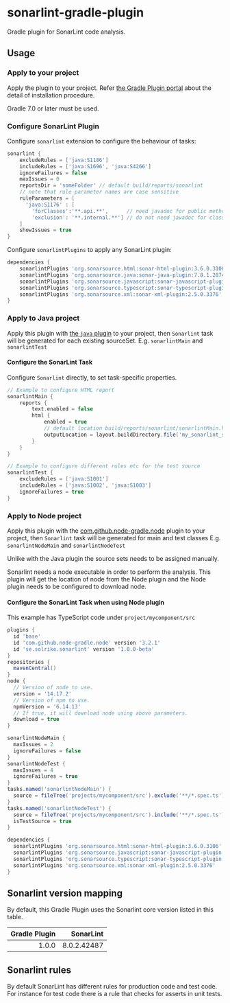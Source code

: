 # sonarlint-gradle-plugin
Gradle plugin for SonarLint code analysis.


## Usage

### Apply to your project

Apply the plugin to your project.
Refer [the Gradle Plugin portal](https://plugins.gradle.org/plugin/se.solrike.sonarlint) about the detail of installation procedure.

Gradle 7.0 or later must be used.

### Configure SonarLint Plugin

Configure `sonarlint` extension to configure the behaviour of tasks:

```groovy
sonarlint {
    excludeRules = ['java:S1186']
    includeRules = ['java:S1696', 'java:S4266']
    ignoreFailures = false
    maxIssues = 0
    reportsDir = 'someFolder' // default build/reports/sonarlint
    // note that rule parameter names are case sensitive
    ruleParameters = [
      'java:S1176' : [
        'forClasses':'**.api.**',      // need javadoc for public methods in package matching 'api'
        'exclusion': '**.internal.**'] // do not need javadoc for classes under 'internal'
    ]
    showIssues = true
}
```

Configure `sonarlintPlugins` to apply any SonarLint plugin:

```groovy
dependencies {
    sonarlintPlugins 'org.sonarsource.html:sonar-html-plugin:3.6.0.3106'
    sonarlintPlugins 'org.sonarsource.java:sonar-java-plugin:7.8.1.28740'
    sonarlintPlugins 'org.sonarsource.javascript:sonar-javascript-plugin:8.8.0.17228' // both JS and TS
    sonarlintPlugins 'org.sonarsource.typescript:sonar-typescript-plugin:2.1.0.4359'
    sonarlintPlugins 'org.sonarsource.xml:sonar-xml-plugin:2.5.0.3376'
}
```

### Apply to Java project

Apply this plugin with [the `java` plugin](https://docs.gradle.org/current/userguide/java_plugin.html) to your project,
then `Sonarlint` task will be generated for each existing sourceSet. E.g. `sonarlintMain` and `sonarlintTest`


#### Configure the SonarLint Task

Configure `Sonarlint` directly, to set task-specific properties.

```groovy
// Example to configure HTML report
sonarlintMain {
    reports {
        text.enabled = false
        html {
            enabled = true
            // default location build/reports/sonarlint/sonarlintMain.html
            outputLocation = layout.buildDirectory.file('my_sonarlint_super_report.html')
        }
    }
}
```
```groovy
// Example to configure different rules etc for the test source
sonarlintTest {
    excludeRules = ['java:S1001']
    includeRules = ['java:S1002', 'java:S1003']
    ignoreFailures = true
}
```


### Apply to Node project

Apply this plugin with the [com.github.node-gradle.node](https://plugins.gradle.org/plugin/com.github.node-gradle.node) plugin to your project,
then `Sonarlint` task will be generated for main and test classes E.g. `sonarlintNodeMain` and `sonarlintNodeTest`

Unlike with the Java plugin the source sets needs to be assigned manually.

Sonarlint needs a node executable in order to perform the analysis. This plugin will get the location of node from the Node plugin and the Node plugin needs to be configured to download node.

#### Configure the SonarLint Task when using Node plugin

This example has TypeScript code under `project/mycomponent/src`

```groovy
plugins {
  id 'base'
  id 'com.github.node-gradle.node' version '3.2.1'
  id 'se.solrike.sonarlint' version '1.0.0-beta'
}
repositories {
  mavenCentral()
}
node {
  // Version of node to use.
  version = '14.17.2'
  // Version of npm to use.
  npmVersion = '6.14.13'
  // If true, it will download node using above parameters.
  download = true
}

sonarlintNodeMain {
  maxIssues = 2
  ignoreFailures = false
}
sonarlintNodeTest {
  maxIssues = 4
  ignoreFailures = true
}
tasks.named('sonarlintNodeMain') {
  source = fileTree('projects/mycomponent/src').exclude('**/*.spec.ts')
}
tasks.named('sonarlintNodeTest') {
  source = fileTree('projects/mycomponent/src').include('**/*.spec.ts')
  isTestSource = true
}

dependencies {
  sonarlintPlugins 'org.sonarsource.html:sonar-html-plugin:3.6.0.3106'
  sonarlintPlugins 'org.sonarsource.javascript:sonar-javascript-plugin:8.8.0.17228' // both JS and TS
  sonarlintPlugins 'org.sonarsource.typescript:sonar-typescript-plugin:2.1.0.4359'
  sonarlintPlugins 'org.sonarsource.xml:sonar-xml-plugin:2.5.0.3376'
}
```



## Sonarlint version mapping

By default, this Gradle Plugin uses the Sonarlint core version listed in this table.


|Gradle Plugin|SonarLint|
|-----:|-----:|
| 1.0.0| 8.0.2.42487|


## Sonarlint rules

By default SonarLint has different rules for production code and test code. For instance for test code there is a rule that checks for asserts in unit tests.

